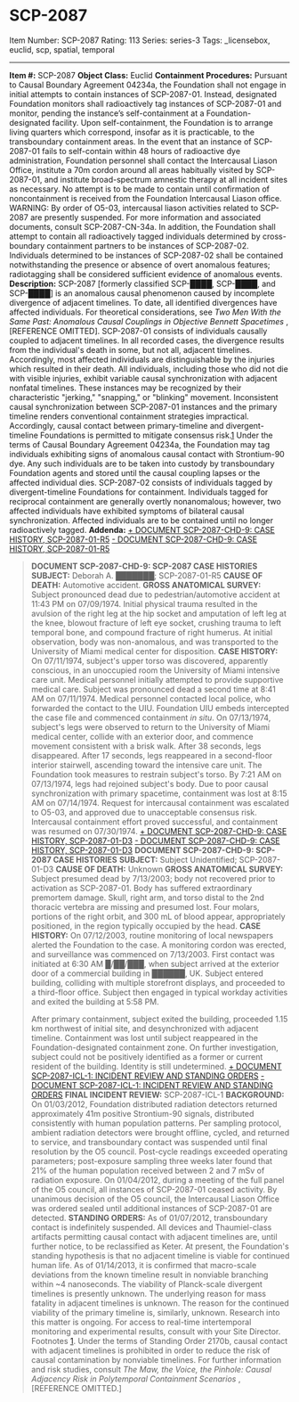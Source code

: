 # SCP-2087
Item Number: SCP-2087
Rating: 113
Series: series-3
Tags: _licensebox, euclid, scp, spatial, temporal

---

**Item #:** SCP-2087
**Object Class:** Euclid
**Containment Procedures:** Pursuant to Causal Boundary Agreement 04234a, the Foundation shall not engage in initial attempts to contain instances of SCP-2087-01. Instead, designated Foundation monitors shall radioactively tag instances of SCP-2087-01 and monitor, pending the instance’s self-containment at a Foundation-designated facility. Upon self-containment, the Foundation is to arrange living quarters which correspond, insofar as it is practicable, to the transboundary containment areas.
In the event that an instance of SCP-2087-01 fails to self-contain within 48 hours of radioactive dye administration, Foundation personnel shall contact the Intercausal Liason Office, institute a 70m cordon around all areas habitually visited by SCP-2087-01, and institute broad-spectrum amnestic therapy at all incident sites as necessary. No attempt is to be made to contain until confirmation of noncontainment is received from the Foundation Intercausal Liason office. WARNING: By order of O5-03, intercausal liason activities related to SCP-2087 are presently suspended. For more information and associated documents, consult SCP-2087-CN-34a.
In addition, the Foundation shall attempt to contain all radioactively tagged individuals determined by cross-boundary containment partners to be instances of SCP-2087-02. Individuals determined to be instances of SCP-2087-02 shall be contained notwithstanding the presence or absence of overt anomalous features; radiotagging shall be considered sufficient evidence of anomalous events.
**Description:** SCP-2087 [formerly classified SCP-████, SCP-████, and SCP-████] is an anomalous causal phenomenon caused by incomplete divergence of adjacent timelines. To date, all identified divergences have affected individuals. For theoretical considerations, see _Two Men With the Same Past: Anomalous Causal Couplings in Objective Bennett Spacetimes_ , [REFERENCE OMITTED].
SCP-2087-01 consists of individuals causally coupled to adjacent timelines. In all recorded cases, the divergence results from the individual's death in some, but not all, adjacent timelines. Accordingly, most affected individuals are distinguishable by the injuries which resulted in their death. All individuals, including those who did not die with visible injuries, exhibit variable causal synchronization with adjacent nonfatal timelines. These instances may be recognized by their characteristic "jerking," "snapping," or "blinking" movement.
Inconsistent causal synchronization between SCP-2087-01 instances and the primary timeline renders conventional containment strategies impractical. Accordingly, causal contact between primary-timeline and divergent-timeline Foundations is permitted to mitigate consensus risk.[1](javascript:;) Under the terms of Causal Boundary Agreement 04234a, the Foundation may tag individuals exhibiting signs of anomalous causal contact with Strontium-90 dye. Any such individuals are to be taken into custody by transboundary Foundation agents and stored until the causal coupling lapses or the affected individual dies.
SCP-2087-02 consists of individuals tagged by divergent-timeline Foundations for containment. Individuals tagged for reciprocal containment are generally overtly nonanomalous; however, two affected individuals have exhibited symptoms of bilateral causal synchronization. Affected individuals are to be contained until no longer radioactively tagged.
**Addenda:**
[\+ DOCUMENT SCP-2087-CHD-9: CASE HISTORY, SCP-2087-01-R5](javascript:;)
[\- DOCUMENT SCP-2087-CHD-9: CASE HISTORY, SCP-2087-01-R5](javascript:;)
> **DOCUMENT SCP-2087-CHD-9: SCP-2087 CASE HISTORIES**
> **SUBJECT:** Deborah A. ███████; SCP-2087-01-R5
> **CAUSE OF DEATH:** Automotive accident.
> **GROSS ANATOMICAL SURVEY:** Subject pronounced dead due to pedestrian/automotive accident at 11:43 PM on 07/09/1974. Initial physical trauma resulted in the avulsion of the right leg at the hip socket and amputation of left leg at the knee, blowout fracture of left eye socket, crushing trauma to left temporal bone, and compound fracture of right humerus. At initial observation, body was non-anomalous, and was transported to the University of Miami medical center for disposition.
> **CASE HISTORY:** On 07/11/1974, subject's upper torso was discovered, apparently conscious, in an unoccupied room the University of Miami intensive care unit. Medical personnel initially attempted to provide supportive medical care. Subject was pronounced dead a second time at 8:41 AM on 07/11/1974. Medical personnel contacted local police, who forwarded the contact to the UIU. Foundation UIU embeds intercepted the case file and commenced containment _in situ_.
> On 07/13/1974, subject's legs were observed to return to the University of Miami medical center, collide with an exterior door, and commence movement consistent with a brisk walk. After 38 seconds, legs disappeared. After 17 seconds, legs reappeared in a second-floor interior stairwell, ascending toward the intensive care unit. The Foundation took measures to restrain subject's torso. By 7:21 AM on 07/13/1974, legs had rejoined subject's body.
> Due to poor causal synchronization with primary spacetime, containment was lost at 8:15 AM on 07/14/1974. Request for intercausal containment was escalated to O5-03, and approved due to unacceptable consensus risk. Intercausal containment effort proved successful, and containment was resumed on 07/30/1974.
[\+ DOCUMENT SCP-2087-CHD-9: CASE HISTORY, SCP-2087-01-D3](javascript:;)
[\- DOCUMENT SCP-2087-CHD-9: CASE HISTORY, SCP-2087-01-D3](javascript:;)
> **DOCUMENT SCP-2087-CHD-9: SCP-2087 CASE HISTORIES**
> **SUBJECT:** Subject Unidentified; SCP-2087-01-D3
> **CAUSE OF DEATH:** Unknown
> **GROSS ANATOMICAL SURVEY:** Subject presumed dead by 7/13/2003; body not recovered prior to activation as SCP-2087-01. Body has suffered extraordinary premortem damage. Skull, right arm, and torso distal to the 2nd thoracic vertebra are missing and presumed lost. Four molars, portions of the right orbit, and 300 mL of blood appear, appropriately positioned, in the region typically occupied by the head.
> **CASE HISTORY:** On 07/12/2003, routine monitoring of local newspapers alerted the Foundation to the case. A monitoring cordon was erected, and surveillance was commenced on 7/13/2003. First contact was initiated at 6:30 AM █/██/███, when subject arrived at the exterior door of a commercial building in ██████, UK. Subject entered building, colliding with multiple storefront displays, and proceeded to a third-floor office. Subject then engaged in typical workday activities and exited the building at 5:58 PM.  
>    
>  After primary containment, subject exited the building, proceeded 1.15 km northwest of initial site, and desynchronized with adjacent timeline. Containment was lost until subject reappeared in the Foundation-designated containment zone. On further investigation, subject could not be positively identified as a former or current resident of the building. Identity is still undetermined.
[\+ DOCUMENT SCP-2087-ICL-1: INCIDENT REVIEW AND STANDING ORDERS](javascript:;)
[\- DOCUMENT SCP-2087-ICL-1: INCIDENT REVIEW AND STANDING ORDERS](javascript:;)
> **FINAL INCIDENT REVIEW:** SCP-2087-ICL-1
> **BACKGROUND:** On 01/03/2012, Foundation distributed radiation detectors returned approximately 41m positive Strontium-90 signals, distributed consistently with human population patterns. Per sampling protocol, ambient radiation detectors were brought offline, cycled, and returned to service, and transboundary contact was suspended until final resolution by the O5 council. Post-cycle readings exceeded operating parameters; post-exposure sampling three weeks later found that 21% of the human population received between 2 and 7 mSv of radiation exposure.
> On 01/04/2012, during a meeting of the full panel of the O5 council, all instances of SCP-2087-01 ceased activity. By unanimous decision of the O5 council, the Intercausal Liason Office was ordered sealed until additional instances of SCP-2087-01 are detected.
> **STANDING ORDERS:** As of 01/07/2012, transboundary contact is indefinitely suspended. All devices and Thaumiel-class artifacts permitting causal contact with adjacent timelines are, until further notice, to be reclassified as Keter.
> At present, the Foundation's standing hypothesis is that no adjacent timeline is viable for continued human life. As of 01/14/2013, it is confirmed that macro-scale deviations from the known timeline result in nonviable branching within ~4 nanoseconds. The viability of Planck-scale divergent timelines is presently unknown. The underlying reason for mass fatality in adjacent timelines is unknown. The reason for the continued viability of the primary timeline is, similarly, unknown.
> Research into this matter is ongoing. For access to real-time intertemporal monitoring and experimental results, consult with your Site Director.
Footnotes
[1](javascript:;). Under the terms of Standing Order 2170b, causal contact with adjacent timelines is prohibited in order to reduce the risk of causal contamination by nonviable timelines. For further information and risk studies, consult _The Maw, the Voice, the Pinhole: Causal Adjacency Risk in Polytemporal Containment Scenarios_ , [REFERENCE OMITTED.]